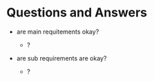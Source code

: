 # Questions and Answers

- are main requitements okay?
  - ?

- are sub requirements are okay?
  - ?
